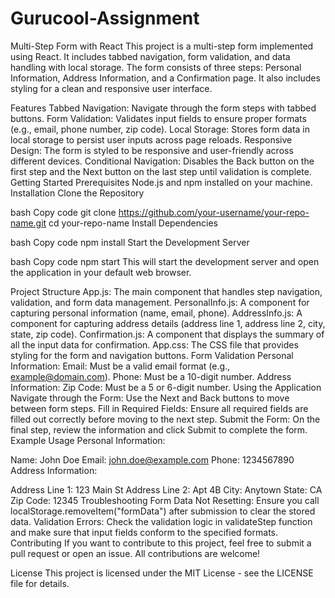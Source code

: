 # Gurucool-Assignment
Multi-Step Form with React
This project is a multi-step form implemented using React. It includes tabbed navigation, form validation, and data handling with local storage. The form consists of three steps: Personal Information, Address Information, and a Confirmation page. It also includes styling for a clean and responsive user interface.

Features
Tabbed Navigation: Navigate through the form steps with tabbed buttons.
Form Validation: Validates input fields to ensure proper formats (e.g., email, phone number, zip code).
Local Storage: Stores form data in local storage to persist user inputs across page reloads.
Responsive Design: The form is styled to be responsive and user-friendly across different devices.
Conditional Navigation: Disables the Back button on the first step and the Next button on the last step until validation is complete.
Getting Started
Prerequisites
Node.js and npm installed on your machine.
Installation
Clone the Repository

bash
Copy code
git clone https://github.com/your-username/your-repo-name.git
cd your-repo-name
Install Dependencies

bash
Copy code
npm install
Start the Development Server

bash
Copy code
npm start
This will start the development server and open the application in your default web browser.

Project Structure
App.js: The main component that handles step navigation, validation, and form data management.
PersonalInfo.js: A component for capturing personal information (name, email, phone).
AddressInfo.js: A component for capturing address details (address line 1, address line 2, city, state, zip code).
Confirmation.js: A component that displays the summary of all the input data for confirmation.
App.css: The CSS file that provides styling for the form and navigation buttons.
Form Validation
Personal Information:
Email: Must be a valid email format (e.g., example@domain.com).
Phone: Must be a 10-digit number.
Address Information:
Zip Code: Must be a 5 or 6-digit number.
Using the Application
Navigate through the Form: Use the Next and Back buttons to move between form steps.
Fill in Required Fields: Ensure all required fields are filled out correctly before moving to the next step.
Submit the Form: On the final step, review the information and click Submit to complete the form.
Example Usage
Personal Information:

Name: John Doe
Email: john.doe@example.com
Phone: 1234567890
Address Information:

Address Line 1: 123 Main St
Address Line 2: Apt 4B
City: Anytown
State: CA
Zip Code: 12345
Troubleshooting
Form Data Not Resetting: Ensure you call localStorage.removeItem("formData") after submission to clear the stored data.
Validation Errors: Check the validation logic in validateStep function and make sure that input fields conform to the specified formats.
Contributing
If you want to contribute to this project, feel free to submit a pull request or open an issue. All contributions are welcome!

License
This project is licensed under the MIT License - see the LICENSE file for details.


